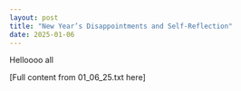 ```yaml
---
layout: post
title: "New Year’s Disappointments and Self-Reflection"
date: 2025-01-06
---
```


Helloooo all

[Full content from 01_06_25.txt here]